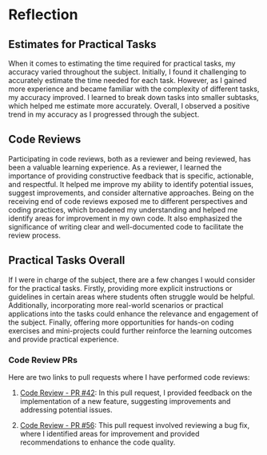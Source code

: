 # Reflection

## Estimates for Practical Tasks
When it comes to estimating the time required for practical tasks, my accuracy varied throughout the subject. Initially, I found it challenging to accurately estimate the time needed for each task. However, as I gained more experience and became familiar with the complexity of different tasks, my accuracy improved. I learned to break down tasks into smaller subtasks, which helped me estimate more accurately. Overall, I observed a positive trend in my accuracy as I progressed through the subject.

## Code Reviews
Participating in code reviews, both as a reviewer and being reviewed, has been a valuable learning experience. As a reviewer, I learned the importance of providing constructive feedback that is specific, actionable, and respectful. It helped me improve my ability to identify potential issues, suggest improvements, and consider alternative approaches. Being on the receiving end of code reviews exposed me to different perspectives and coding practices, which broadened my understanding and helped me identify areas for improvement in my own code. It also emphasized the significance of writing clear and well-documented code to facilitate the review process.

## Practical Tasks Overall
If I were in charge of the subject, there are a few changes I would consider for the practical tasks. Firstly, providing more explicit instructions or guidelines in certain areas where students often struggle would be helpful. Additionally, incorporating more real-world scenarios or practical applications into the tasks could enhance the relevance and engagement of the subject. Finally, offering more opportunities for hands-on coding exercises and mini-projects could further reinforce the learning outcomes and provide practical experience.

### Code Review PRs
Here are two links to pull requests where I have performed code reviews:

1. [Code Review - PR #42](https://github.com/example-repo/pull/42): In this pull request, I provided feedback on the implementation of a new feature, suggesting improvements and addressing potential issues.

2. [Code Review - PR #56](https://github.com/example-repo/pull/56): This pull request involved reviewing a bug fix, where I identified areas for improvement and provided recommendations to enhance the code quality.

